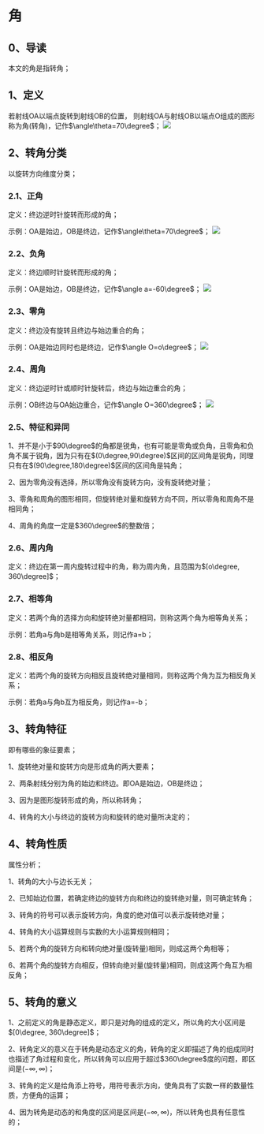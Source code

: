 # 角

## 0、导读
本文的角是指转角；

## 1、定义
若射线OA以端点旋转到射线OB的位置， 则射线OA与射线OB以端点O组成的图形称为角(转角)，记作$\angle\theta=70\degree$；
![](../images/角04.png)

## 2、转角分类
以旋转方向维度分类；

### 2.1、正角
定义：终边逆时针旋转而形成的角；

示例：OA是始边，OB是终边，记作$\angle\theta=70\degree$；
![](../images/角04.png)

### 2.2、负角
定义：终边顺时针旋转而形成的角；

示例：OA是始边，OB是终边，记作$\angle a=-60\degree$；
![](../images/角05.png)

### 2.3、零角
定义：终边没有旋转且终边与始边重合的角；

示例：OA是始边同时也是终边，记作$\angle O=o\degree$；
![](../images/角06.png)

### 2.4、周角
定义：终边逆时针或顺时针旋转后，终边与始边重合的角；

示例：OB终边与OA始边重合，记作$\angle O=360\degree$；
![](../images/角07.png)

### 2.5、特征和异同
1、并不是小于$90\degree$的角都是锐角，也有可能是零角或负角，且零角和负角不属于锐角，因为只有在$(0\degree,90\degree)$区间的区间角是锐角，同理只有在$(90\degree,180\degree)$区间的区间角是钝角；

2、因为零角没有选择，所以零角没有旋转方向，没有旋转绝对量；

3、零角和周角的图形相同，但旋转绝对量和旋转方向不同，所以零角和周角不是相同角；

4、周角的角度一定是$360\degree$的整数倍；

### 2.6、周内角
定义：终边在第一周内旋转过程中的角，称为周内角，且范围为$[o\degree, 360\degree]$；

### 2.7、相等角
定义：若两个角的选择方向和旋转绝对量都相同，则称这两个角为相等角关系；

示例：若角a与角b是相等角关系，则记作a=b；

### 2.8、相反角
定义：若两个角的旋转方向相反且旋转绝对量相同，则称这两个角为互为相反角关系；

示例：若角a与角b互为相反角，则记作a=-b；

## 3、转角特征
即有哪些的象征要素；

1、旋转绝对量和旋转方向是形成角的两大要素；

2、两条射线分别为角的始边和终边。即OA是始边，OB是终边；

3、因为是图形旋转形成的角，所以称转角；

4、转角的大小与终边的旋转方向和旋转的绝对量所决定的；

## 4、转角性质
属性分析；

1、转角的大小与边长无关；

2、已知始边位置，若确定终边的旋转方向和终边的旋转绝对量，则可确定转角；

3、转角的符号可以表示旋转方向，角度的绝对值可以表示旋转绝对量；

4、转角的大小运算规则与实数的大小运算规则相同；

5、若两个角的旋转方向和转向绝对量(旋转量)相同，则成这两个角相等；

6、若两个角的旋转方向相反，但转向绝对量(旋转量)相同，则成这两个角互为相反角；

## 5、转角的意义
1、之前定义的角是静态定义，即只是对角的组成的定义，所以角的大小区间是$[0\degree, 360\degree]$；

2、转角定义的意义在于转角是动态定义的角，转角的定义即描述了角的组成同时也描述了角过程和变化，所以转角可以应用于超过$360\degree$度的问题，即区间是$(-\infty, \infty)$；

3、转角的定义是给角添上符号，用符号表示方向，使角具有了实数一样的数量性质，方便角的运算；

4、因为转角是动态的和角度的区间是区间是$(-\infty, \infty)$，所以转角也具有任意性的；
